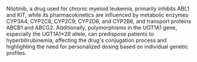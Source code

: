 Nilotinib, a drug used for chronic myeloid leukemia, primarily inhibits ABL1 and KIT, while its pharmacokinetics are influenced by metabolic enzymes CYP3A4, CYP2C8, CYP2C9, CYP2D6, and CYP2B6, and transport proteins ABCB1 and ABCG2. Additionally, polymorphisms in the UGT1A1 gene, especially the UGT1A1*28 allele, can predispose patients to hyperbilirubinemia, affecting the drug's conjugation process and highlighting the need for personalized dosing based on individual genetic profiles.